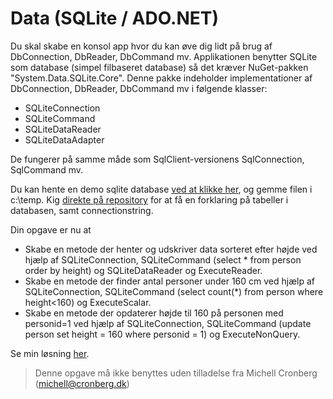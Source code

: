﻿# Data (SQLite / ADO.NET)

Du skal skabe en konsol app hvor du kan øve dig lidt på brug af DbConnection, DbReader, DbCommand mv.
Applikationen benytter SQLite som database (simpel filbaseret database) så det kræver NuGet-pakken "System.Data.SQLite.Core". Denne pakke
indeholder implementationer af DbConnection, DbReader, DbCommand mv i følgende klasser:

- SQLiteConnection
- SQLiteCommand
- SQLiteDataReader
- SQLiteDataAdapter

De fungerer på samme måde som SqlClient-versionens SqlConnection, SqlCommand mv.

Du kan hente en demo sqlite database [ved at klikke her](https://github.com/devcronberg/undervisning-db-sqlite/raw/master/db-download/people.db), og gemme filen i c:\temp. Kig [direkte på repository](https://github.com/devcronberg/undervisning-db-sqlite#sqlite-demo-database) for at få en forklaring på tabeller i databasen, samt connectionstring.

Din opgave er nu at 

- Skabe en metode der henter og udskriver data sorteret efter højde ved hjælp af SQLiteConnection, SQLiteCommand (select * from person order by height) og SQLiteDataReader og ExecuteReader.
- Skabe en metode der finder antal personer under 160 cm ved hjælp af SQLiteConnection, SQLiteCommand (select count(*) from person where height<160) og ExecuteScalar.
- Skabe en metode der opdaterer højde til 160 på personen med personid=1 ved hjælp af SQLiteConnection, SQLiteCommand (update person set height = 160 where personid = 1) og ExecuteNonQuery.

Se min løsning [her](https://github.com/devcronberg/undervisning-cs-opgaver/blob/master/data-sqlite/Program.cs).

<!-- footerstart -->
> Denne opgave må ikke benyttes uden tilladelse fra Michell Cronberg (michell@cronberg.dk)
<!-- footerslut -->
